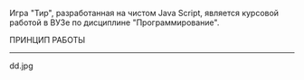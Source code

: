 Игра "Тир", разработанная на чистом Java Script, является курсовой работой в ВУЗе по дисциплине "Программирование".

ПРИНЦИП РАБОТЫ
___________________
dd.jpg
